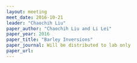 ```yaml
---
layout: meeting
meet_date: 2016-10-21
leader: "Chaochih Liu"
paper_author: "Chaochih Liu and Li Lei"
paper_year: 2016
paper_title: "Barley Inversions"
paper_journal: Will be distributed to lab only
paper_url:
---
```

